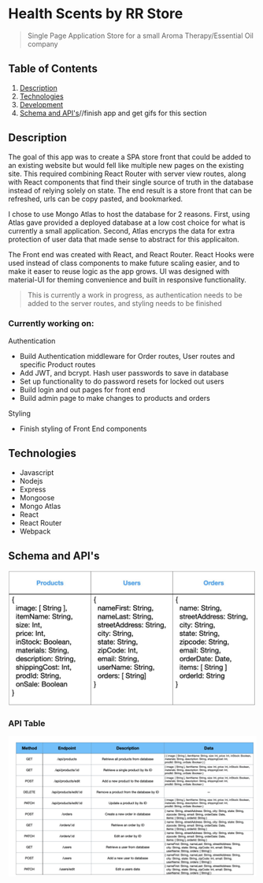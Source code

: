 # Health Scents by RR Store

> Single Page Application Store for a small Aroma Therapy/Essential Oil company

## Table of Contents

1. [Description](#description)
1. [Technologies](#technologies)
1. [Development](#development)
1. [Schema and API's](#schema_and_api's)//finish app and get gifs for this section

## Description

The goal of this app was to create a SPA store front that could be added to an existing website but would fell like multiple new pages on the existing site. This required combining React Router with server view routes, along with React components that find their single source of truth in the database instead of relying solely on state. The end result is a store front that can be refreshed, urls can be copy pasted, and bookmarked.

I chose to use Mongo Atlas to host the database for 2 reasons. First, using Atlas gave provided a deployed database at a low cost choice for what is currently a small application. Second, Atlas encryps the data for extra protection of user data that made sense to abstract for this applicaiton.

The Front end was created with React, and React Router. React Hooks were used instead of class components to make future scaling easier, and to make it easer to reuse logic as the app grows. UI was designed with material-UI for theming convenience and built in responsive functionality.

> This is currently a work in progress, as authentication needs to be added to the server routes, and styling needs to be finished

### Currently working on:

Authentication
* Build Authentication middleware for Order routes, User routes and specific Product routes
* Add JWT, and bcrypt. Hash user passwords to save in database
* Set up functionality to do password resets for locked out users
* Build login and out pages for front end
* Build admin page to make changes to products and orders

Styling
* Finish styling of Front End components

## Technologies
* Javascript
* Nodejs
* Express
* Mongoose
* Mongo Atlas
* React
* React Router
* Webpack

## Schema and API's

![Models](./images/hsrrmodels.jpeg)

### API Table

![API's](./images/hsrrapi.jpeg)
